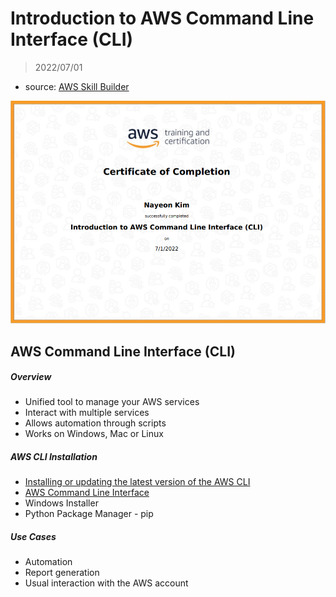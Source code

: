 # Introduction to AWS Command Line Interface (CLI)

> 2022/07/01

- source: [AWS Skill Builder](https://explore.skillbuilder.aws/learn/course/2000/play/41907/getting-started-with-devops-on-aws;lp=85)

![image-20220701132218968](DevOps\image-20220701132218968.png)



## AWS Command Line Interface (CLI)

##### Overview

- Unified tool to manage your AWS services
- Interact with multiple services
- Allows automation through scripts
- Works on Windows, Mac or Linux



##### AWS CLI Installation

- [Installing or updating the latest version of the AWS CLI](https://docs.aws.amazon.com/cli/latest/userguide/getting-started-install.html)
- [AWS Command Line Interface](https://aws.amazon.com/cli/)
- Windows Installer
- Python Package Manager - pip



##### Use Cases

- Automation
- Report generation
- Usual interaction with the AWS account

